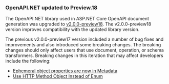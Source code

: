 ### OpenAPI.NET updated to Preview.18

The OpenAPI.NET library used in ASP.NET Core OpenAPI document generation was upgraded to [v2.0.0-preview18](https://www.nuget.org/packages/Microsoft.OpenApi/2.0.0-preview.18). The v2.0.0-preview18 version improves compatibility with the updated library version.

The previous v2.0.0-preview17 version included a number of bug fixes and improvements and also introduced some breaking changes. The breaking changes should only affect users that use document, operation, or schema transformers. Breaking changes in this iteration that may affect developers include the following:

* [Ephemeral object properties are now in Metadata](https://github.com/microsoft/OpenAPI.NET/blob/main/docs/upgrade-guide-2.md#ephemeral-object-properties-are-now-in-metadata)
* [Use HTTP Method Object Instead of Enum](https://github.com/microsoft/OpenAPI.NET/blob/main/docs/upgrade-guide-2.md#use-http-method-object-instead-of-enum)
